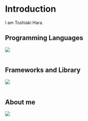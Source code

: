 # Introduction

I am Toshiaki Hara.

## Programming Languages

<img src="https://skillicons.dev/icons?i=html,css,js,php," /> <br /><br />

## Frameworks and Library

<img src="https://skillicons.dev/icons?i=laravel,wordpress" /> <br /><br />

## About me

![](https://github-readme-stats.vercel.app/api/top-langs?username=toshitechservice)
